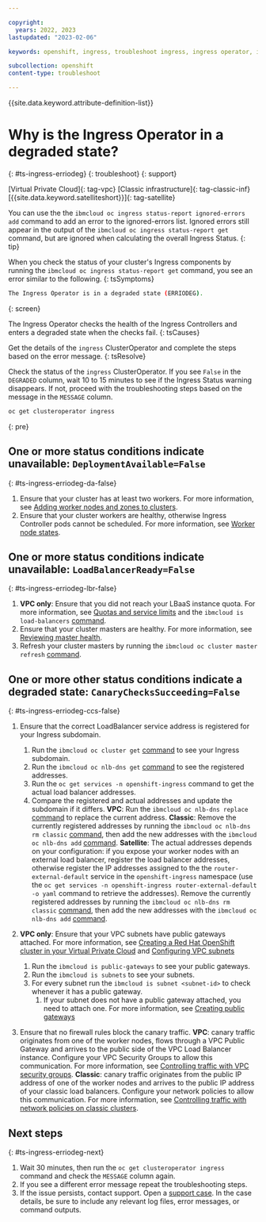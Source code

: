 ```yaml
---

copyright:
  years: 2022, 2023
lastupdated: "2023-02-06"

keywords: openshift, ingress, troubleshoot ingress, ingress operator, ingress cluster operator, ingress operator degraded, erriodeg

subcollection: openshift
content-type: troubleshoot

---
```


{{site.data.keyword.attribute-definition-list}}



# Why is the Ingress Operator in a degraded state?
{: #ts-ingress-erriodeg}
{: troubleshoot}
{: support}



[Virtual Private Cloud]{: tag-vpc} [Classic infrastructure]{: tag-classic-inf} [{{site.data.keyword.satelliteshort}}]{: tag-satellite}

You can use the the `ibmcloud oc ingress status-report ignored-errors add` command to add an error to the ignored-errors list. Ignored errors still appear in the output of the `ibmcloud oc ingress status-report get` command, but are ignored when calculating the overall Ingress Status.
{: tip}

When you check the status of your cluster's Ingress components by running the `ibmcloud oc ingress status-report get` command, you see an error similar to the following.
{: tsSymptoms}

```sh
The Ingress Operator is in a degraded state (ERRIODEG).
```
{: screen}

The Ingress Operator checks the health of the Ingress Controllers and enters a degraded state when the checks fail.
{: tsCauses}


Get the details of the `ingress` ClusterOperator and complete the steps based on the error message.
{: tsResolve}


Check the status of the `ingress` ClusterOperator. If you see `False` in the `DEGRADED` column, wait 10 to 15 minutes to see if the Ingress Status warning disappears. If not, proceed with the troubleshooting steps based on the message in the `MESSAGE` column.
```sh
oc get clusteroperator ingress
```
{: pre}


## One or more status conditions indicate unavailable: `DeploymentAvailable=False`
{: #ts-ingress-erriodeg-da-false}

1. Ensure that your cluster has at least two workers. For more information, see [Adding worker nodes and zones to clusters](/docs/openshift?topic=openshift-add_workers).
1. Ensure that your cluster workers are healthy, otherwise Ingress Controller pods cannot be scheduled. For more information, see [Worker node states](/docs/openshift?topic=openshift-worker-node-state-reference).

## One or more status conditions indicate unavailable: `LoadBalancerReady=False`
{: #ts-ingress-erriodeg-lbr-false}

1. **VPC only**: Ensure that you did not reach your LBaaS instance quota. For more information, see [Quotas and service limits](/docs/vpc?topic=vpc-quotas#alb-quotas) and the `ibmcloud is load-balancers` [command](/docs/vpc?topic=vpc-vpc-reference#lb-anchor).
1. Ensure that your cluster masters are healthy. For more information, see [Reviewing master health](/docs/openshift?topic=openshift-debug_master#review-master-health).
1. Refresh your cluster masters by running the `ibmcloud oc cluster master refresh` [command](/docs/openshift?topic=openshift-kubernetes-service-cli#cs_apiserver_refresh).

## One or more other status conditions indicate a degraded state: `CanaryChecksSucceeding=False`
{: #ts-ingress-erriodeg-ccs-false}

1. Ensure that the correct LoadBalancer service address is registered for your Ingress subdomain.
    1. Run the `ibmcloud oc cluster get` [command](/docs/openshift?topic=openshift-kubernetes-service-cli#cs_cluster_get) to see your Ingress subdomain.
    1. Run the `ibmcloud oc nlb-dns get` [command](/docs/openshift?topic=openshift-kubernetes-service-cli#cs_nlb-dns-get) to see the registered addresses.
    1. Run the `oc get services -n openshift-ingress` command to get the actual load balancer addresses.
    1. Compare the registered and actual addresses and update the subdomain if it differs.
        **VPC**: Run the `ibmcloud oc nlb-dns replace` [command](/docs/openshift?topic=openshift-kubernetes-service-cli#cs_nlb-dns-replace) to replace the current address.
        **Classic**: Remove the currently registered addresses by running the `ibmcloud oc nlb-dns rm classic` [command](/docs/openshift?topic=openshift-kubernetes-service-cli#cs_nlb-dns-rm), then add the new addresses with the `ibmcloud oc nlb-dns add` [command](/docs/openshift?topic=openshift-kubernetes-service-cli#cs_nlb-dns-add).
        **Satellite**: The actual addresses depends on your configuration: if you expose your worker nodes with an external load balancer, register the load balancer addresses, otherwise register the IP addresses assigned to the the `router-external-default` service in the `openshift-ingress` namespace (use the `oc get services -n openshift-ingress router-external-default -o yaml` command to retrieve the addresses). Remove the currently registered addresses by running the `ibmcloud oc nlb-dns rm classic` [command](/docs/openshift?topic=openshift-kubernetes-service-cli#cs_nlb-dns-rm), then add the new addresses with the `ibmcloud oc nlb-dns add` [command](/docs/openshift?topic=openshift-kubernetes-service-cli#cs_nlb-dns-add).

1. **VPC only**: Ensure that your VPC subnets have public gateways attached. For more information, see [Creating a Red Hat OpenShift cluster in your Virtual Private Cloud](/docs/openshift?topic=openshift-vpc_rh_tutorial) and [Configuring VPC subnets](/docs/openshift?topic=openshift-vpc-subnets#vpc_basics_pgw)
    1. Run the `ibmcloud is public-gateways` to see your public gateways.
    1. Run the `ibmcloud is subnets` to see your subnets.
    1. For every subnet run the `ibmcloud is subnet <subnet-id>` to check whenever it has a public gateway.
        1. If your subnet does not have a public gateway attached, you need to attach one. For more information, see [Creating public gateways](/docs/vpc?topic=vpc-create-public-gateways&interface=cli)

1. Ensure that no firewall rules block the canary traffic.
    **VPC**: canary traffic originates from one of the worker nodes, flows through a VPC Public Gateway and arrives to the public side of the VPC Load Balancer instance. Configure your VPC Security Groups to allow this communication. For more information, see [Controlling traffic with VPC security groups](/docs/openshift?topic=openshift-vpc-security-group).
    **Classic**: canary traffic originates from the public IP address of one of the worker nodes and arrives to the public IP address of your classic load balancers. Configure your network policies to allow this communication. For more information, see [Controlling traffic with network policies on classic clusters](/docs/openshift?topic=openshift-network_policies).

## Next steps
{: #ts-ingress-erriodeg-next}

1. Wait 30 minutes, then run the `oc get clusteroperator ingress` command and check the `MESSAGE` column again.
1. If you see a different error message repeat the troubleshooting steps.
1. If the issue persists, contact support. Open a [support case](/docs/get-support?topic=get-support-using-avatar). In the case details, be sure to include any relevant log files, error messages, or command outputs.



